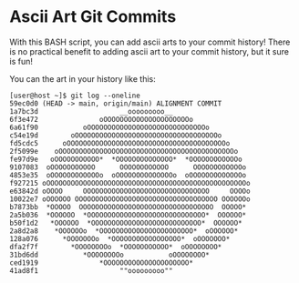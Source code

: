 # Ascii Art Git Commits
With this BASH script, you can add ascii arts to your commit history!
There is no practical benefit to adding ascii art to your commit history, but it sure is fun!

You can the art in your history like this:
```
[user@host ~]$ git log --oneline
59ec0d0 (HEAD -> main, origin/main) ALIGNMENT COMMIT
1a7bc3d                    __ooooooooo__
6f3e472               oOOOOOOOOOOOOOOOOOOOOOo
6a61f90           oOOOOOOOOOOOOOOOOOOOOOOOOOOOOOo
c54e19d        oOOOOOOOOOOOOOOOOOOOOOOOOOOOOOOOOOOOo
fd5cdc5      oOOOOOOOOOOOOOOOOOOOOOOOOOOOOOOOOOOOOOOOo
2f5099e    oOOOOOOOOOOOOOOOOOOOOOOOOOOOOOOOOOOOOOOOOOOOo
fe97d9e   oOOOOOOOOOOO*  *OOOOOOOOOOOOOO*  *OOOOOOOOOOOOo
9107083  oOOOOOOOOOOO      OOOOOOOOOOOO      OOOOOOOOOOOOo
4853e35  oOOOOOOOOOOOOo  oOOOOOOOOOOOOOOo  oOOOOOOOOOOOOOo
f927215 oOOOOOOOOOOOOOOOOOOOOOOOOOOOOOOOOOOOOOOOOOOOOOOOOOo
e63842d oOOOO     OOOOOOOOOOOOOOOOOOOOOOOOOOOOOOO     OOOOo
10022e7 oOOOOOO OOOOOOOOOOOOOOOOOOOOOOOOOOOOOOOOOOO OOOOOOo
b7873bb  *OOOOO  OOOOOOOOOOOOOOOOOOOOOOOOOOOOOOOOO  OOOOO*
2a5b036  *OOOOOO  *OOOOOOOOOOOOOOOOOOOOOOOOOOOOO*  OOOOOO*
b50f1d2   *OOOOOO  *OOOOOOOOOOOOOOOOOOOOOOOOOOO*  OOOOOO*
2a8d2a8    *OOOOOOo  *OOOOOOOOOOOOOOOOOOOOOOO*  oOOOOOO*
128a076      *OOOOOOOo  *OOOOOOOOOOOOOOOOO*  oOOOOOOO*
dfa2f7f        *OOOOOOOOo  *OOOOOOOOOOO*  oOOOOOOOO*
31bd6dd           *OOOOOOOOo           oOOOOOOOO*
ced1919               *OOOOOOOOOOOOOOOOOOOOO*
41ad8f1                    ""ooooooooo""
```
